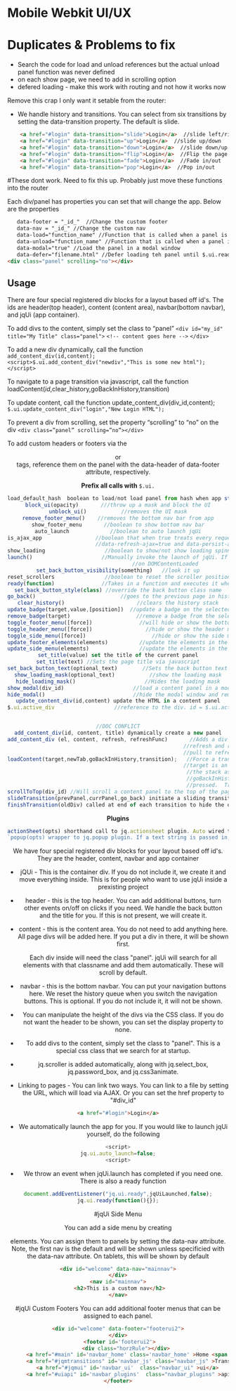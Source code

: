 # Mobile Webkit UI/UX

# Duplicates & Problems to fix
*  Search the code for load and unload references but the actual unload panel function was never defined
* on each show page, we need to add in scrolling option
* defered loading - make this work with routing and not how it works now

Remove this crap I only want it setable from the router:
* We handle history and transitions.  You can select from six transitions by setting the data-transition property.  The default is slide.

``` html
    <a href="#login" data-transition="slide">Login</a>  //slide left/right
    <a href="#login" data-transition="up">Login</a>  //slide up/down
    <a href="#login" data-transition="down">Login</a>  //slide down/up
    <a href="#login" data-transition="flip">Login</a>  //Flip the page
    <a href="#login" data-transition="fade">Login</a>  //Fade in/out
    <a href="#login" data-transition="pop">Login</a>  //Pop in/out
```

#These dont work. Need to fix this up. Probably just move these functions into the router

Each div/panel has properties you can set that will change the app.  Below are the properties
``` html
   data-footer = "_id_"  //Change the custom footer
   data-nav = "_id_" //Change the custom nav
   data-load="function_name" //Function that is called when a panel is loaded - passes in the div
   data-unload="function_name" //Function that is called when a panel is unloaded - passes in the div
   data-modal="true" //Load the panel in a modal window
   data-defer="filename.html" //Defer loading teh panel until $.ui.ready and specify the path of the html file to load
<div class="panel" scrolling="no"></div>

```


## Usage
There are four special registered div blocks for a layout based off id's.
The ids are header(top header), content (content area), navbar(bottom navbar), and jqUi (app container).

To add divs to the content, simply set the class to “panel”
`<div id="my_id" title="My Title" class="panel">`
`<!-- content goes here -->`
`</div>`

To add a new div dynamically, call the function `add_content_div(id,content);`
`<script>$.ui.add_content_div("newdiv","This is some new html");</script>`


To navigate to a page transition via javascript, call the function loadContent(_id_,clear_history,goBackInHistory,transition)



To update content, call the function update_content_div(div_id,content);
`$.ui.update_content_div("login","New Login HTML");`

To prevent a div from scrolling, set the property “scrolling” to “no” on the div
`<div class=”panel” scrolling=”no”></div>`

To add custom headers or footers via the <header> or <footer> tags, reference them on the panel with the data-header of data-footer attribute, respectively.

**Prefix all calls with** `$.ui.`
```js
load_default_hash  boolean to load/not load panel from hash when app started (default is true)
block_ui(opacity)       ///throw up a mask and block the UI
unblock_ui()           //removes the UI mask
remove_footer_menu()    //removes the bottom nav bar from app
show_footer_menu       //boolean to show bottom nav bar
auto_launch             //boolean to auto launch jqUi
is_ajax_app                 //boolean that when true treats every request as if the anchor had
                            //data-refresh-ajax=true and data-persist-ajax=true
show_loading                   //boolean to show/not show loading spinner on ajax requests
launch()                      //Manually invoke the launch of jqUi. If auto_launch is true, gets called
                              //on DOMContentLoaded
set_back_button_visibility(something)   //look it up
reset_scrollers                //boolean to reset the scroller position when navigating panels (default true)
ready(function)               //Takes in a function and executes it when launch() has completed
set_back_button_style(class) //override the back button class name
go_back()                           //goes to the previous page in history
clear_history()                       //clears the history stack
update_badge(target,value,[position])  //update a badge on the selected target
remove_badge(target)                     //remove a badge from the selected target
toggle_footer_menu([force])               //will hide or show the bottom nav menu   WTF is force?
toggle_header_menu([force])                 //hide or show the header menu
toggle_side_menu([force])                     //hide or show the side menu
update_footer_elements(elements)          //update the elements in the footer
update_side_menu(elements)                //update the elements in the side menu
set_title(value) set the title of the current panel
set_title(text) //Sets the page title via javascript
set_back_button_text(optional_text)        //Sets the back button text (default is back)
show_loading_mask(optional_text)           //show the loading mask
hide_loading_mask()                      //Hides the loading mask
show_modal(div_id)                      //load a content panel in a modal window
hide_modal()                            //hide the modal window and remove the content ?? Does it really remove?
update_content_div(id,content) update the HTML in a content panel
$.ui.active_div                   //reference to the div. id = $.ui.active_div.id


//DOC CONFLICT
add_content_div(id, content, title) dynamically create a new panel
add_content_div (el, content, refresh, refreshFunc)       //Adds a div to the DOM and wires it up.
                                                        //refresh and refreshFunc are used for the jq.scroller
                                                        //pull to refresh functions
loadContent(target,newTab,goBackInHistory,transition);   //Force a transition call via javascript.   DOESTHISUSEAJAX? DOC ERROR
                                                        //target is an element ID or URL.  newTab clears
                                                         //the stack as if a bottom navbar button was pressed.
                                                         //goBackInHistory is the same as a back button being
                                                         //pressed.  Transition is the transition to show.
scrollToTop(div_id) //Will scroll a content panel to the top of the page.  Useful for "Go to Top" links
slideTransition(prevPanel,currPanel,go_back) initiate a sliding transition
finishTransition(oldDiv) called at end of each transition to hide the old div and reset the doingTransition variable

```

**Plugins**
```js
actionSheet(opts) shorthand call to jq.actionsheet plugin. Auto wired to jQUi div.
`popup(opts) wrapper to jq.popup plugin. If a text string is passed in, acts like an alert box and just gives a message.
```

We have four special registered div blocks for your layout based off id's.  They are the header, content, navbar and app container

* jQUi - This is the container div.  If you do not include it, we create it and move everything inside.  This is for people who want to use jqUi inside a prexisting project

* header - this is the top header.  You can add additional buttons, turn other events on/off on clicks if you need.  We handle the back button and the title for you.  If this is not present, we will create it. 

* content - this is the content area.  You do not need to add anything here.  All page divs will be added here.  If you put a div in there, it will be shown first.

    Each div inside will need the class "panel".  jqUi will search for all elements with that classname and add them automatically.  These will scroll by default.
	
* navbar - this is the bottom navbar.  You can put your navigation buttons here.  We reset the history queue when you switch the navigation buttons.  This is optional.  If you do not include it, it will not be shown.

* You can manipulate the height of the divs via the CSS class.  If you do not want the header to be shown, you can set the display property to none.

* To add divs to the content, simply set the class to "panel".  This is a special css class that we search for at startup.
 
* jq.scroller is added automatically, along with jq.select_box, jq.password_box, and jq.css3animate.

* Linking to pages - You can link two ways.  You can link to a file by setting the URL, which will load via AJAX.  Or you can set the href property to "#div_id"
``` html
<a href="#login">Login</a>
```

* We automatically launch the app for you.  If you would like to launch jqUi yourself, do the following
``` js
<script>
jq.ui.auto_launch=false;
<script>
```	

* We throw an event when jqUi.launch has completed if you need one.  There is also a ready function
``` js
document.addEventListener("jq.ui.ready",jqUiLaunched,false);
jq.ui.ready(function(){});
```




#jqUi Side Menu

You can add a side menu by creating <nav> elements.  You can assign them to panels by setting the data-nav attribute.  Note, the first nav is the default and will be shown unless specificied with the data-nav attribute.
On tablets, this will be shown by default

``` html
<div id="welcome" data-nav="mainnav">
</div>
<nav id="mainnav">
 <h2>This is a custom nav</h2>
</nav>
```

#jqUi Custom Footers
You can add additional footer menus that can be assigned to each panel.

``` html
<div id="welcome" data-footer="footerui2">
</div>
 <footer id='footerui2'>
	 <div class="horzRule"></div>
      <a href="#main" id='navbar_home' class='navbar_home' >Home <span class='jq-badge lr'>6</span></a>
      <a href="#jqmtransitions" id='navbar_js' class="navbar_js" >Trans</a>
	  <a href="#jqmui" id='navbar_ui'  class="navbar_ui" >ui</a>
	  <a href="#uiapi" id='navbar_plugins'  class="navbar_plugins" >api</a>
</footer>
```


